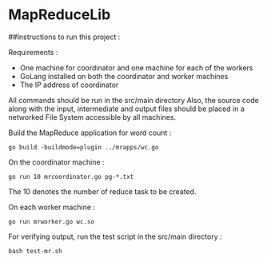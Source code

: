 # MapReduceLib

##Instructions to run this project :

Requirements : 

- One machine for coordinator and one machine for each of the workers
- GoLang installed on both the coordinator and worker machines
- The IP address of coordinator 

All commands should be run in the src/main directory 
Also, the source code along with the input, intermediate and output files should be placed in a networked File System accessible by all machines.

Build the MapReduce application for word count :
```
go build -buildmode=plugin ../mrapps/wc.go
```
On the coordinator machine :

```
go run 10 mrcoordinator.go pg-*.txt
```
The 10 denotes the number of reduce task to be created.

On each worker machine :
```
go run mrworker.go wc.so
```
For verifying output, run the test script in the src/main directory :
```
bash test-mr.sh
```
